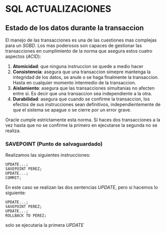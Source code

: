 # SQL ACTUALIZACIONES



## Estado de los datos durante la transaccion
El manejo de las transacciones es una de las cuestiones mas complejas para un *SGBD*. Los mas poderosos son capaces de gestionar las transacciones en cumplimiento de la norma que asegura estos cuatro aspectos (*ACID*):
1. **Atomicidad**: que ninguna instruccion se quede a medio hacer
2. **Consistencia**: asegura que una transaccion simepre mantenga la integridad de los datos, se anule o se haga finalmente la transaccion. Hasta en cualquier momento intermedio de la transaccion.
3. **Aislamiento**: asegura que las transacciones simultanias no afecten entre si. Es decir que una transaccion sea independiente a la otra.
4. **Durabilidad**: asegura que cuando se confirme la transaccion, los efectos de sus instrucciones sean definitivos, independientemente de que el sistema se apague o se cierre por un error grave.

Oracle cumple estrictamente esta norma. Si haces dos transacciones a la vez hasta que no se confirme la primero en ejecutarse la segunda no se realiza.

### SAVEPOINT (Punto de salvaguardado)
Realizamos las siguientes instrucciones:

    UPDATE...;
    SAVEPOINT PEREZ;
    UPDATE...;
    COMMIT;

En este caso se realizan las dos sentencias *UPDATE*, pero si hacemos lo siguiente:

    UPDATE...;
    SAVEPOINT PEREZ;
    UPDATE...;
    ROLLBACK TO PEREZ;

solo se ejecutaria la primera *UPDATE*